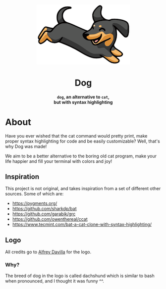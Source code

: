 <div align=center>
    <img src="Assets/logo.png" width="300px">
    <h1>
        Dog
    </h1>
	<h4>
        <code>dog</code>, an alternative to <code>cat</code>,
        <br/>
        but with syntax highlighting
    </h4>
</div>




# About

Have you ever wished that the cat command would pretty print, make proper syntax highlighting for code and be easily customizable?
Well, that's why Dog was made!

We aim to be a better alternative to the boring old cat program, make your life happier and fill your terminal with colors and joy! 



## Inspiration

This project is not original, and takes inspiration from a set of different other sources. Some of which are:

* https://pygments.org/
* https://github.com/sharkdp/bat
* https://github.com/garabik/grc
* https://github.com/owenthereal/ccat
* https://www.tecmint.com/bat-a-cat-clone-with-syntax-highlighting/

## Logo

All credits go to [Alfrey Davilla](https://dribbble.com/vaneltia) for the logo.

### Why?

The breed of dog in the logo is called dachshund which is similar to bash when pronounced, and I thought it was funny ^^.

